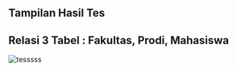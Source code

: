 ## Tampilan Hasil Tes
## Relasi 3 Tabel : Fakultas, Prodi, Mahasiswa

![tesssss](https://user-images.githubusercontent.com/74296102/106231965-7dded680-6225-11eb-9779-5dc67ad71353.jpg)



